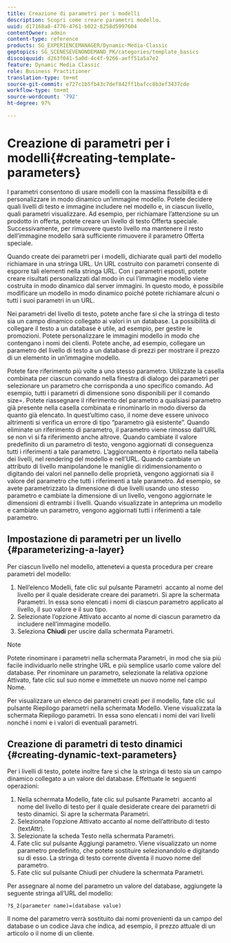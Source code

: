 ```yaml
---
title: Creazione di parametri per i modelli
description: Scopri come creare parametri modello.
uuid: d17168a8-4776-4761-b022-8258d5997604
contentOwner: admin
content-type: reference
products: SG_EXPERIENCEMANAGER/Dynamic-Media-Classic
geptopics: SG_SCENESEVENONDEMAND_PK/categories/template_basics
discoiquuid: d263f041-5a0d-4c4f-9266-aeff51a5a7e2
feature: Dynamic Media Classic
role: Business Practitioner
translation-type: tm+mt
source-git-commit: e727c1b5fb43c7def842ff1bafcc8b3ef3437cde
workflow-type: tm+mt
source-wordcount: '792'
ht-degree: 97%

---
```



# Creazione di parametri per i modelli{#creating-template-parameters}

I parametri consentono di usare modelli con la massima flessibilità e di personalizzare in modo dinamico un’immagine modello. Potete decidere quali livelli di testo e immagine includere nel modello e, in ciascun livello, quali parametri visualizzare. Ad esempio, per richiamare l’attenzione su un prodotto in offerta, potete creare un livello di testo Offerta speciale. Successivamente, per rimuovere questo livello ma mantenere il resto dell’immagine modello sarà sufficiente rimuovere il parametro Offerta speciale.

Quando create dei parametri per i modelli, dichiarate quali parti del modello richiamare in una stringa URL. Un URL costruito con parametri consente di esporre tali elementi nella stringa URL. Con i parametri esposti, potete creare risultati personalizzati dal modo in cui l’immagine modello viene costruita in modo dinamico dal server immagini. In questo modo, è possibile modificare un modello in modo dinamico poiché potete richiamare alcuni o tutti i suoi parametri in un URL.

Nei parametri del livello di testo, potete anche fare sì che la stringa di testo sia un campo dinamico collegato ai valori in un database. La possibilità di collegare il testo a un database è utile, ad esempio, per gestire le promozioni. Potete personalizzare le immagini modello in modo che contengano i nomi dei clienti. Potete anche, ad esempio, collegare un parametro del livello di testo a un database di prezzi per mostrare il prezzo di un elemento in un’immagine modello.

Potete fare riferimento più volte a uno stesso parametro. Utilizzate la casella combinata per ciascun comando nella finestra di dialogo dei parametri per selezionare un parametro che corrisponda a uno specifico comando. Ad esempio, tutti i parametri di dimensione sono disponibili per il comando size=. Potete riassegnare il riferimento del parametro a qualsiasi parametro già presente nella casella combinata e rinominarlo in modo diverso da quanto già elencato. In quest’ultimo caso, il nome deve essere univoco altrimenti si verifica un errore di tipo “parametro già esistente”. Quando eliminate un riferimento di parametro, il parametro viene rimosso dall’URL se non vi si fa riferimento anche altrove. Quando cambiate il valore predefinito di un parametro di testo, vengono aggiornati di conseguenza tutti i riferimenti a tale parametro. L’aggiornamento è riportato nella tabella dei livelli, nel rendering del modello e nell’URL. Quando cambiate un attributo di livello manipolandone le maniglie di ridimensionamento o digitando dei valori nel pannello delle proprietà, vengono aggiornati sia il valore del parametro che tutti i riferimenti a tale parametro. Ad esempio, se avete parametrizzato la dimensione di due livelli usando uno stesso parametro e cambiate la dimensione di un livello, vengono aggiornate le dimensioni di entrambi i livelli. Quando visualizzate in anteprima un modello e cambiate un parametro, vengono aggiornati tutti i riferimenti a tale parametro.

## Impostazione di parametri per un livello  {#parameterizing-a-layer}

Per ciascun livello nel modello, attenetevi a questa procedura per creare parametri del modello:

1. Nell’elenco Modelli, fate clic sul pulsante Parametri  accanto al nome del livello per il quale desiderate creare dei parametri. Si apre la schermata Parametri. In essa sono elencati i nomi di ciascun parametro applicato al livello, il suo valore e il suo tipo.
1. Selezionate l’opzione Attivato accanto al nome di ciascun parametro da includere nell’immagine modello.
1. Seleziona **Chiudi** per uscire dalla schermata Parametri.

>[!NOTE]
>
>Potete rinominare i parametri nella schermata Parametri, in mod che sia più facile individuarlo nelle stringhe URL e più semplice usarlo come valore del database. Per rinominare un parametro, selezionate la relativa opzione Attivato, fate clic sul suo nome e immettete un nuovo nome nel campo Nome.

Per visualizzare un elenco dei parametri creati per il modello, fate clic sul pulsante Riepilogo parametri nella schermata Modello. Viene visualizzata la schermata Riepilogo parametri. In essa sono elencati i nomi dei vari livelli nonché i nomi e i valori di eventuali parametri.

## Creazione di parametri di testo dinamici  {#creating-dynamic-text-parameters}

Per i livelli di testo, potete inoltre fare sì che la stringa di testo sia un campo dinamico collegato a un valore del database. Effettuate le seguenti operazioni:

1. Nella schermata Modello, fate clic sul pulsante Parametri  accanto al nome del livello di testo per il quale desiderate creare dei parametri di testo dinamici. Si apre la schermata Parametri.
1. Selezionate l’opzione Attivato accanto al nome dell’attributo di testo (textAttr).
1. Selezionate la scheda Testo nella schermata Parametri.
1. Fate clic sul pulsante Aggiungi parametro. Viene visualizzato un nome parametro predefinito, che potete sostituire selezionandolo e digitando su di esso. La stringa di testo corrente diventa il nuovo nome del parametro.
1. Fate clic sul pulsante Chiudi per chiudere la schermata Parametri.

Per assegnare al nome del parametro un valore del database, aggiungete la seguente stringa all’URL del modello:

```as3
?$_2(parameter name)=(database value)
```

Il nome del parametro verrà sostituito dai nomi provenienti da un campo del database o un codice Java che indica, ad esempio, il prezzo attuale di un articolo o il nome di un cliente.
